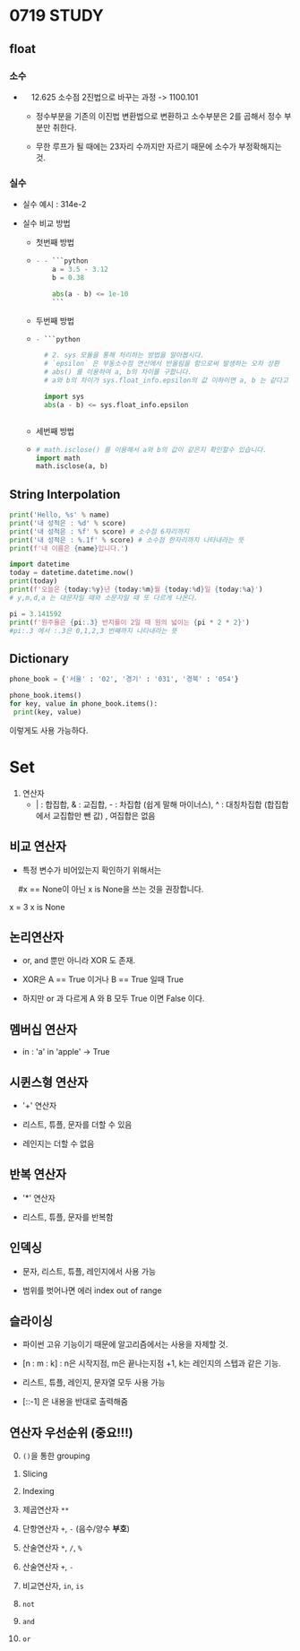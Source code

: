 # 0719 STUDY

## float

### 소수

-     12.625 소수점 2진법으로 바꾸는 과정 -> 1100.101
  
  - 정수부분을 기존의 이진법 변환법으로 변환하고 소수부분은 2를 곱해서 정수 부분만 취한다.
  
  - 무한 루프가 될 때에는 23자리 수까지만 자르기 때문에 소수가 부정확해지는 것.

### 실수

- 실수 예시 : 314e-2

- 실수 비교 방법
  
  - 첫번째 방법
  
  - ```python
    - - ```python
        a = 3.5 - 3.12
        b = 0.38
    
        abs(a - b) <= 1e-10
        ```
    ```
  
  - 두번째 방법
  
  - ```python
    - ```python
    
      # 2. sys 모듈을 통해 처리하는 방법을 알아봅시다.
      # `epsilon` 은 부동소수점 연산에서 반올림을 함으로써 발생하는 오차 상환
      # abs() 를 이용하여 a, b의 차이를 구합니다.
      # a와 b의 차이가 sys.float_info.epsilon의 값 이하이면 a, b 는 같다고 볼 수 있습니다.
    
      import sys
      abs(a - b) <= sys.float_info.epsilon
    ```
    
    ```
    
    ```
  
  - 세번째 방법
  
  - ```python
    # math.isclose() 를 이용해서 a와 b의 값이 같은지 확인할수 있습니다.
    import math
    math.isclose(a, b)
    ```

## String Interpolation

```python
print('Hello, %s' % name)
print('내 성적은 : %d' % score)
print('내 성적은 : %f' % score) # 소수점 6자리까지
print('내 성적은 : %.1f' % score) # 소수점 한자리까지 나타내라는 뜻
print(f'내 이름은 {name}입니다.')

import datetime
today = datetime.datetime.now()
print(today)
print(f'오늘은 {today:%y}년 {today:%m}월 {today:%d}일 {today:%a}') 
# y,m,d,a 는 대문자일 때와 소문자일 때 또 다르게 나온다.

pi = 3.141592
print(f'원주율은 {pi:.3} 반지를이 2일 때 원의 넓이는 {pi * 2 * 2}')
#pi:.3 에서 :.3은 0,1,2,3 번째까지 나타내라는 뜻
```

## Dictionary

```python
phone_book = {'서울' : '02', '경기' : '031', '경북' : '054'}

phone_book.items()
for key, value in phone_book.items():
 print(key, value)
```

이렇게도 사용 가능하다.

# Set

1. 연산자
   - | : 합집합, & : 교집합, - : 차집합 (쉽게 말해 마이너스), ^ : 대칭차집합 (합집합에서 교집합만 뺀 값) , 여집합은 없음

## 비교 연산자

- 특정 변수가 비어있는지 확인하기 위해서는

    #x == None이 아닌 x is None을 쓰는 것을 권장합니다.

x = 3
x is None

## 논리연산자

- or, and 뿐만 아니라 XOR 도 존재.

- XOR은 A == True 이거나 B == True 일때 True

- 하지만 or 과 다르게 A 와 B 모두 True 이면 False 이다.

## 멤버십 연산자

- in : 'a' in 'apple' -> True

## 시퀸스형 연산자

- '+' 연산자

- 리스트, 튜플, 문자를 더할 수 있음

- 레인지는 더할 수 없음

## 반복 연산자

- '*' 연산자

- 리스트, 튜플, 문자를 반복함

## 인덱싱

- 문자, 리스트, 튜플, 레인지에서 사용 가능

- 범위를 벗어나면 에러 index out of range

## 슬라이싱

- 파이썬 고유 기능이기 때문에 알고리즘에서는 사용을 자제할 것.

- [n : m : k] : n은 시작지점, m은 끝나는지점 +1, k는 레인지의 스텝과 같은 기능.

- 리스트, 튜플, 레인지, 문자열 모두 사용 가능

- [::-1] 은 내용을 반대로 출력해줌

## 연산자 우선순위 (중요!!!)

0. `()`을 통한 grouping

1. Slicing

2. Indexing

3. 제곱연산자 `**`

4. 단항연산자 `+`, `-` (음수/양수 **부호**)

5. 산술연산자 `*`, `/`, `%`

6. 산술연산자 `+`, `-`

7. 비교연산자, `in`, `is`

8. `not`

9. `and`

10. `or`
